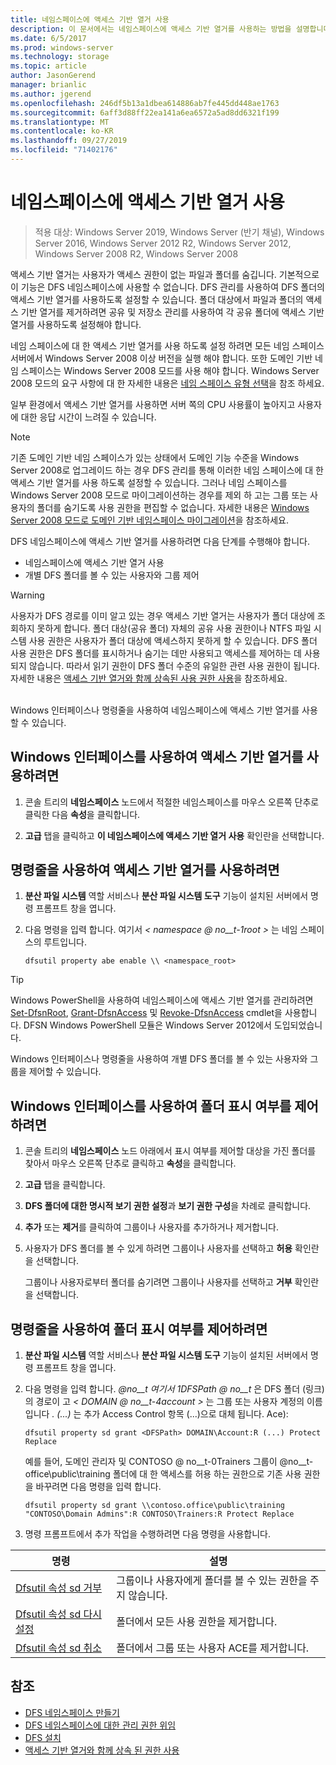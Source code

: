 ```yaml
---
title: 네임스페이스에 액세스 기반 열거 사용
description: 이 문서에서는 네임스페이스에 액세스 기반 열거를 사용하는 방법을 설명합니다.
ms.date: 6/5/2017
ms.prod: windows-server
ms.technology: storage
ms.topic: article
author: JasonGerend
manager: brianlic
ms.author: jgerend
ms.openlocfilehash: 246df5b13a1dbea614886ab7fe445dd448ae1763
ms.sourcegitcommit: 6aff3d88ff22ea141a6ea6572a5ad8dd6321f199
ms.translationtype: MT
ms.contentlocale: ko-KR
ms.lasthandoff: 09/27/2019
ms.locfileid: "71402176"
---
```

# <a name="enable-access-based-enumeration-on-a-namespace"></a>네임스페이스에 액세스 기반 열거 사용

> 적용 대상: Windows Server 2019, Windows Server (반기 채널), Windows Server 2016, Windows Server 2012 R2, Windows Server 2012, Windows Server 2008 R2, Windows Server 2008

액세스 기반 열거는 사용자가 액세스 권한이 없는 파일과 폴더를 숨깁니다. 기본적으로 이 기능은 DFS 네임스페이스에 사용할 수 없습니다. DFS 관리를 사용하여 DFS 폴더의 액세스 기반 열거를 사용하도록 설정할 수 있습니다. 폴더 대상에서 파일과 폴더의 액세스 기반 열거를 제거하려면 공유 및 저장소 관리를 사용하여 각 공유 폴더에 액세스 기반 열거를 사용하도록 설정해야 합니다.

네임 스페이스에 대 한 액세스 기반 열거를 사용 하도록 설정 하려면 모든 네임 스페이스 서버에서 Windows Server 2008 이상 버전을 실행 해야 합니다. 또한 도메인 기반 네임 스페이스는 Windows Server 2008 모드를 사용 해야 합니다. Windows Server 2008 모드의 요구 사항에 대 한 자세한 내용은 [네임 스페이스 유형 선택](choose-a-namespace-type.md)을 참조 하세요.

일부 환경에서 액세스 기반 열거를 사용하면 서버 쪽의 CPU 사용률이 높아지고 사용자에 대한 응답 시간이 느려질 수 있습니다.

> [!NOTE]
> 기존 도메인 기반 네임 스페이스가 있는 상태에서 도메인 기능 수준을 Windows Server 2008로 업그레이드 하는 경우 DFS 관리를 통해 이러한 네임 스페이스에 대 한 액세스 기반 열거를 사용 하도록 설정할 수 있습니다. 그러나 네임 스페이스를 Windows Server 2008 모드로 마이그레이션하는 경우를 제외 하 고는 그룹 또는 사용자의 폴더를 숨기도록 사용 권한을 편집할 수 없습니다. 자세한 내용은 [Windows Server 2008 모드로 도메인 기반 네임스페이스 마이그레이션](migrate-a-domain-based-namespace-to-windows-server-2008-mode.md)을 참조하세요.


DFS 네임스페이스에 액세스 기반 열거를 사용하려면 다음 단계를 수행해야 합니다.

-   네임스페이스에 액세스 기반 열거 사용
-   개별 DFS 폴더를 볼 수 있는 사용자와 그룹 제어


> [!WARNING]
> 사용자가 DFS 경로를 이미 알고 있는 경우 액세스 기반 열거는 사용자가 폴더 대상에 조회하지 못하게 합니다. 폴더 대상(공유 폴더) 자체의 공유 사용 권한이나 NTFS 파일 시스템 사용 권한은 사용자가 폴더 대상에 액세스하지 못하게 할 수 있습니다. DFS 폴더 사용 권한은 DFS 폴더를 표시하거나 숨기는 데만 사용되고 액세스를 제어하는 데 사용되지 않습니다. 따라서 읽기 권한이 DFS 폴더 수준의 유일한 관련 사용 권한이 됩니다. 자세한 내용은 [액세스 기반 열거와 함께 상속된 사용 권한 사용](https://technet.microsoft.com/library/dd834874(v=ws.11).aspx)을 참조하세요.

<br />
Windows 인터페이스나 명령줄을 사용하여 네임스페이스에 액세스 기반 열거를 사용할 수 있습니다.

## <a name="to-enable-access-based-enumeration-by-using-the-windows-interface"></a>Windows 인터페이스를 사용하여 액세스 기반 열거를 사용하려면

1.  콘솔 트리의 **네임스페이스** 노드에서 적절한 네임스페이스를 마우스 오른쪽 단추로 클릭한 다음 **속성**을 클릭합니다.

2.  **고급** 탭을 클릭하고 **이 네임스페이스에 액세스 기반 열거 사용** 확인란을 선택합니다.

## <a name="to-enable-access-based-enumeration-by-using-a-command-line"></a>명령줄을 사용하여 액세스 기반 열거를 사용하려면

1.  **분산 파일 시스템** 역할 서비스나 **분산 파일 시스템 도구** 기능이 설치된 서버에서 명령 프롬프트 창을 엽니다.

2.  다음 명령을 입력 합니다. 여기서 *< namespace @ no__t-1root >* 는 네임 스페이스의 루트입니다.

    ```  
    dfsutil property abe enable \\ <namespace_root>
    ```

> [!TIP]
> Windows PowerShell을 사용하여 네임스페이스에 액세스 기반 열거를 관리하려면 [Set-DfsnRoot](https://technet.microsoft.com/library/jj884281.aspx), [Grant-DfsnAccess](https://technet.microsoft.com/library/jj884272.aspx) 및 [Revoke-DfsnAccess](https://technet.microsoft.com/library/jj884273.aspx) cmdlet을 사용합니다. DFSN Windows PowerShell 모듈은 Windows Server 2012에서 도입되었습니다.

Windows 인터페이스나 명령줄을 사용하여 개별 DFS 폴더를 볼 수 있는 사용자와 그룹을 제어할 수 있습니다.

## <a name="to-control-folder-visibility-by-using-the-windows-interface"></a>Windows 인터페이스를 사용하여 폴더 표시 여부를 제어하려면

1.  콘솔 트리의 **네임스페이스** 노드 아래에서 표시 여부를 제어할 대상을 가진 폴더를 찾아서 마우스 오른쪽 단추로 클릭하고 **속성**을 클릭합니다.

2.  **고급** 탭을 클릭합니다.

3.  **DFS 폴더에 대한 명시적 보기 권한 설정**과 **보기 권한 구성**을 차례로 클릭합니다.

4.  **추가** 또는 **제거**를 클릭하여 그룹이나 사용자를 추가하거나 제거합니다.

5.  사용자가 DFS 폴더를 볼 수 있게 하려면 그룹이나 사용자를 선택하고 **허용** 확인란을 선택합니다.

    그룹이나 사용자로부터 폴더를 숨기려면 그룹이나 사용자를 선택하고 **거부** 확인란을 선택합니다.

## <a name="to-control-folder-visibility-by-using-a-command-line"></a>명령줄을 사용하여 폴더 표시 여부를 제어하려면

1. **분산 파일 시스템** 역할 서비스나 **분산 파일 시스템 도구** 기능이 설치된 서버에서 명령 프롬프트 창을 엽니다.

2. 다음 명령을 입력 합니다. *@no__t 여기서 1DFSPath @ no__t* 은 DFS 폴더 (링크)의 경로이 고 *< DOMAIN @ no__t-4account >* 는 그룹 또는 사용자 계정의 이름입니다 *. (...)* 는 추가 Access Control 항목 (...)으로 대체 됩니다. Ace):

   ```
   dfsutil property sd grant <DFSPath> DOMAIN\Account:R (...) Protect Replace
   ```

   예를 들어, 도메인 관리자 및 CONTOSO @ no__t-0Trainers 그룹이 @no__t-office\public\training 폴더에 대 한 액세스를 허용 하는 권한으로 기존 사용 권한을 바꾸려면 다음 명령을 입력 합니다.

   ```
   dfsutil property sd grant \\contoso.office\public\training "CONTOSO\Domain Admins":R CONTOSO\Trainers:R Protect Replace 
   ```

3. 명령 프롬프트에서 추가 작업을 수행하려면 다음 명령을 사용합니다.


| 명령 | 설명 |
|---|---|
|[Dfsutil 속성 sd 거부](https://msdn.microsoft.com/library/dd759150(v=ws.11).aspx)|그룹이나 사용자에게 폴더를 볼 수 있는 권한을 주지 않습니다.|
|[Dfsutil 속성 sd 다시 설정](https://msdn.microsoft.com/library/dd759150(v=ws.11).aspx) |폴더에서 모든 사용 권한을 제거합니다.|
|[Dfsutil 속성 sd 취소](https://msdn.microsoft.com/library/dd759150(v=ws.11).aspx)| 폴더에서 그룹 또는 사용자 ACE를 제거합니다. |

## <a name="see-also"></a>참조

-   [DFS 네임스페이스 만들기](create-a-dfs-namespace.md)
-   [DFS 네임스페이스에 대한 관리 권한 위임](delegate-management-permissions-for-dfs-namespaces.md)
-   [DFS 설치](https://technet.microsoft.com/library/cc731089(v=ws.11).aspx)
-   [액세스 기반 열거와 함께 상속 된 권한 사용](using-inherited-permissions-with-access-based-enumeration.md)
